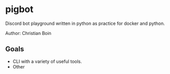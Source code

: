 # pigbot

Discord bot playground written in python as practice for docker and python.

Author: Christian Boin

## Goals

- CLI with a variety of useful tools.
- Other

